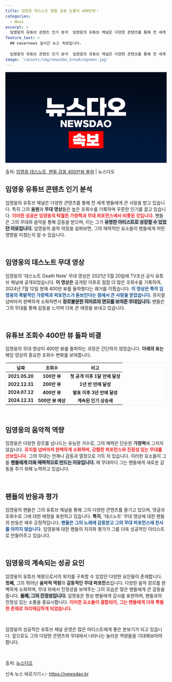 ```yaml
---
title: 임영웅 데스노트 팬들 감동 눈물의 400만뷰！
categories:
  - News
excerpt: >
  임영웅의 유튜브 콘텐츠 인기 분석  임영웅의 유튜브 채널은 다양한 콘텐츠를 통해 전 세계 팬들에게 큰 사랑을…
feature_text: >
  ## navernews 실시간 뉴스 속보입니다.

  임영웅의 유튜브 콘텐츠 인기 분석  임영웅의 유튜브 채널은 다양한 콘텐츠를 통해 전 세계 팬들에게 큰 사랑을…
image: '/assets/img/newsdao_breakingnews.jpg'
---
```


![뉴스다오 속보](/assets/img/newsdao_breakingnews.jpg)

<p>출처: <a href="https://newsdao.kr/4804" rel="dofollow">임영웅 데스노트, 팬들 감동 400만뷰 돌파</a> | 뉴스다오</p>

<h2 data-ke-size="size26">임영웅 유튜브 콘텐츠 인기 분석</h2>

<p data-ke-size="size16">임영웅의 유튜브 채널은 다양한 콘텐츠를 통해 전 세계 팬들에게 큰 사랑을 받고 있습니다. 특히 그의 <b>음원</b>과 <b>무대 영상</b>들은 높은 조회수를 기록하며 꾸준한 인기를 끌고 있습니다. <b><span style="color: #ee2323;">이러한 성공은 임영웅의 탁월한 가창력과 무대 퍼포먼스에서 비롯된 것입니다.</span></b> 팬들은 그의 무대와 음악을 통해 감동을 받으며, 이는 그가 <b><span style="background-color: #21538527;">유명한 아티스트로 성장할 수 있었던 이유입니다.</span></b> 임영웅의 음악 여정을 살펴보면, 그의 매력적인 요소들이 팬들에게 어떤 영향을 미쳤는지 알 수 있습니다.</p>

<p data-ke-size="size16">&nbsp;</p>

<h2 data-ke-size="size26">임영웅의 데스노트 무대 영상</h2>

<p data-ke-size="size16">임영웅의 '데스노트 Death Note' 무대 영상은 2021년 5월 20일에 TV조선 공식 유튜브 채널에 공개되었습니다. <b>이 영상은</b> 공개된 이후로 점점 더 많은 조회수를 기록하여, 2024년 7월 12일 현재 400만 뷰를 돌파했다는 쾌거를 이뤘습니다. <b><span style="color: #1a5490;">이 영상은 특히 임영웅의 폭발적인 가창력과 퍼포먼스가 돋보인다는 점에서 큰 사랑을 받았습니다.</span></b> 뮤지컬 넘버마저 완벽하게 소화하면서 <b><span style="background-color: #21538527;">장르불문한 히어로의 면모를 보여준 무대입니다.</span></b> 팬들은 그의 무대를 통해 감동을 느끼며 더욱 큰 애정을 보내고 있습니다.</p>

<p data-ke-size="size16">&nbsp;</p>

<h2 data-ke-size="size26">유튜브 조회수 400만 뷰 돌파 비결</h2>

<p data-ke-size="size16">임영웅의 무대 영상이 400만 뷰를 돌파하는 과정은 간단하지 않았습니다. <b>아래의 표는</b> 해당 영상의 중요한 조회수 변화를 보여줍니다.</p>

<table style="width: 100%; border: 1px solid #e9e9e9;">
    <thead>
        <tr>
            <th style="text-align: center; height: 17px;">날짜</th>
            <th style="text-align: center; height: 17px;">조회수</th>
            <th style="text-align: center; height: 17px;">비고</th>
        </tr>
    </thead>
    <tbody>
        <tr>
            <td style="text-align: center; height: 17px;"><b>2021.05.20</b></td>
            <td style="text-align: center; height: 17px;"><b>100만 뷰</b></td>
            <td style="text-align: center; height: 17px;"><b>첫 공개 이후 1달 만에 달성</b></td>
        </tr>
        <tr>
            <td style="text-align: center; height: 17px;"><b>2022.12.31</b></td>
            <td style="text-align: center; height: 17px;"><b>200만 뷰</b></td>
            <td style="text-align: center; height: 17px;"><b>1년 반 만에 달성</b></td>
        </tr>
        <tr>
            <td style="text-align: center; height: 17px;"><b>2024.07.12</b></td>
            <td style="text-align: center; height: 17px;"><b>400만 뷰</b></td>
            <td style="text-align: center; height: 17px;"><b>발표 이후 3년 만에 달성</b></td>
        </tr>
        <tr>
            <td style="text-align: center; height: 17px;"><b>2024.12.31</b></td>
            <td style="text-align: center; height: 17px;"><b>500만 뷰 예상</b></td>
            <td style="text-align: center; height: 17px;"><b>계속된 인기 상승세</b></td>
        </tr>
    </tbody>
</table>

<p data-ke-size="size16">&nbsp;</p>

<h2 data-ke-size="size26">임영웅의 음악적 역량</h2>

<p data-ke-size="size16">임영웅은 다양한 장르를 넘나드는 유능한 가수로, 그의 매력은 단순한 <b>가창력</b>에 그치지 않습니다. <b><span style="color: #ee2323;">뮤지컬 넘버마저 완벽하게 소화하며, 강렬한 퍼포먼스와 진정성 있는 무대를 선보입니다.</span></b> 그의 무대는 언제나 감동과 열정으로 가득 차 있습니다. 이러한 요소들이 그를 <b><span style="background-color: #21538527;">팬들에게 더욱 매력적으로 만드는 이유입니다.</span></b> 매 무대마다 그는 팬들에게 새로운 감동을 주기 위해 노력하고 있습니다.</p>

<p data-ke-size="size16">&nbsp;</p>

<h2 data-ke-size="size26">팬들의 반응과 평가</h2>

<p data-ke-size="size16">임영웅의 팬들은 그의 유튜브 채널을 통해 그의 다양한 콘텐츠를 즐기고 있으며, 댓글과 조회수로 그에 대한 애정을 표현하고 있습니다. <b>특히</b>, '데스노트' 무대 영상에 대한 팬들의 반응은 매우 긍정적입니다. <b><span style="color: #1a5490;">팬들은 그의 노래에 감동받고 그의 무대 퍼포먼스에 찬사를 아끼지 않습니다.</span></b> 임영웅에 대한 팬들의 지지와 평가가 그를 더욱 성공적인 아티스트로 만들어주고 있습니다.</p>

<p data-ke-size="size16">&nbsp;</p>

<h2 data-ke-size="size26">임영웅의 계속되는 성공 요인</h2>

<p data-ke-size="size16">임영웅이 유튜브 제왕으로서의 위치를 구축할 수 있었던 다양한 요인들이 존재합니다. <b>첫째,</b> 그의 뛰어난 <b>음악적 역량</b>과 <b>감동적인 무대 퍼포먼스</b>입니다. 다양한 음악 장르를 완벽하게 소화하며, 무대 위에서 진정성을 보여주는 그의 모습은 많은 팬들에게 큰 감동을 줍니다. <b><span style="background-color: #21538527;">둘째, 그의 진정성입니다.</span></b> 임영웅은 항상 팬들에게 감사를 표현하며, 팬들과의 진정성 있는 소통을 중요시합니다. <b><span style="color: #ee2323;">이러한 요소들이 결합되어, 그는 팬들에게 더욱 특별한 존재로 자리매김하게 되었습니다.</span></b></p>

<p data-ke-size="size16">&nbsp;</p>

<p data-ke-size="size16">임영웅의 성공적인 유튜브 채널 운영은 많은 아티스트에게 좋은 본보기가 되고 있습니다. 앞으로도 그의 다양한 콘텐츠와 무대에서 나타나는 놀라운 역량들을 기대해보아야 합니다.</p>

<p data-ke-size="size16">&nbsp;</p>

<p data-ke-size="size16">출처: <a href="https://newsdao.kr/4804">뉴스다오 </a></p> 

신속 뉴스 바로가기 👉 <a href="https://newsdao.kr" rel="dofollow">https://newsdao.kr</a>



